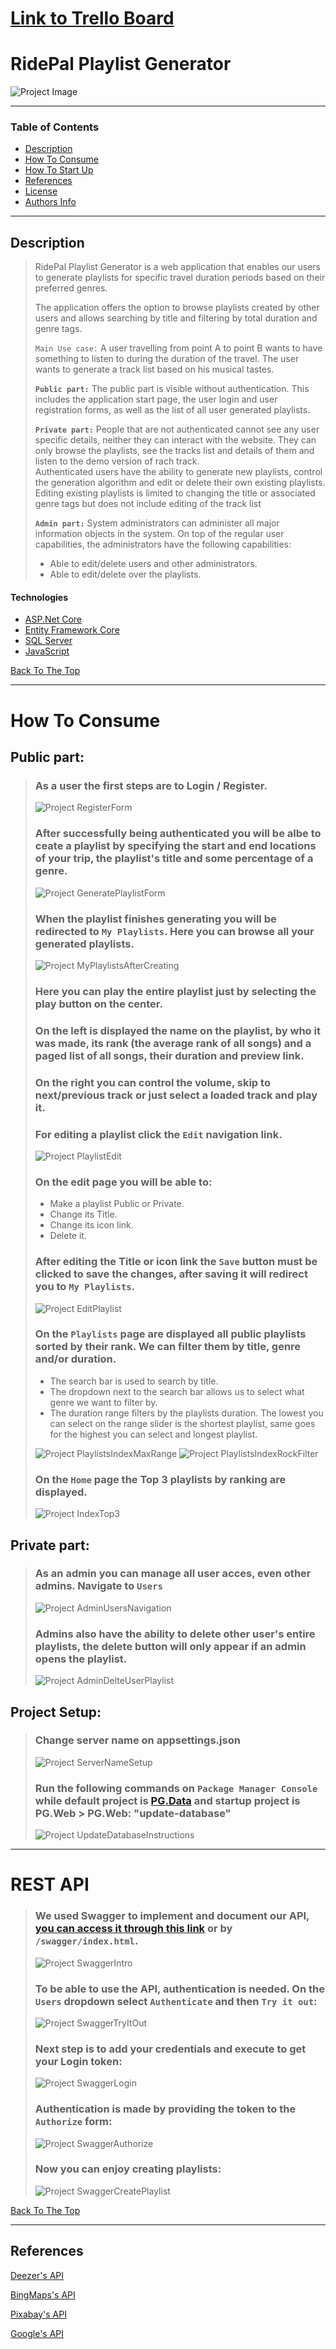 # [Link to Trello Board](https://trello.com/b/y3Y0tmIN/playlist-generator)

# RidePal Playlist Generator

![Project Image](./ReadmeImages/MyPlaylists01.png)

---

### Table of Contents
- [Description](#description)
- [How To Consume](#how-to-Consume)
- [How To Start Up](#how-to-start-up)
- [References](#references)
- [License](#license)
- [Authors Info](#authors-info)

---

## Description

 > RidePal Playlist Generator is a web application that enables our users to generate playlists for specific travel duration periods based on their preferred genres. 
 >
 >The application offers the option to browse playlists created by other users and
allows searching by title and filtering by total duration and genre tags.
 >
 >`Main Use case:` A user travelling from point A to point B wants to have something to listen to during the duration of the travel. The user wants to generate a track list based on his musical tastes.
 >
 >**`Public part:`** The public part is visible without authentication. This includes the application start page, the user login and user registration forms, as well as the list of all user generated playlists.
>
>**`Private part:`** People that are not authenticated cannot see any user specific details, neither they can interact with the website. They can only browse the playlists, see the tracks list and details of them and listen to the demo version of rach track.  
>Authenticated users have the ability to generate new playlists, control the generation algorithm and edit or delete their own existing playlists.  
>Editing existing playlists is limited to changing the title or associated genre
tags but does not include editing of the track list
>
>**`Admin part:`** System administrators can administer all major information objects in the system. On top of the regular user capabilities, the administrators have the following capabilities:
>* Able to edit/delete users and other administrators.
>* Able to edit/delete over the playlists.





#### Technologies

- [ASP.Net Core](https://docs.microsoft.com/en-us/aspnet/core/introduction-to-aspnet-core?view=aspnetcore-3.1)
- [Entity Framework Core](https://docs.microsoft.com/en-us/ef/core/)
- [SQL Server](https://www.microsoft.com/en-us/sql-server/sql-server-2019)
- [JavaScript](https://www.javascript.com/try)

[Back To The Top](#read-me-template)

---

# How To Consume
## Public part:
>### As a user the first steps are to Login / Register.
>![Project RegisterForm](./ReadmeImages/RegisterForm.png)
>
>### After successfully being authenticated you will be albe to ceate a playlist by specifying the start and end locations of your trip, the playlist's title and some percentage of a genre.
>![Project GeneratePlaylistForm](./ReadmeImages/GeneratePlaylistForm.png)
>
>### When the playlist finishes generating you will be redirected to `My Playlists`. Here you can browse all your generated playlists.
>![Project MyPlaylistsAfterCreating](./ReadmeImages/MyPlaylistsAfterCreating.png)
>
>### Here you can play the entire playlist just by selecting the play button on the center.  
>### On the left is displayed the name on the playlist, by who it was made, its rank (the average rank of all songs) and a paged list of all songs, their duration and preview link.
>### On the right you can control the volume, skip to next/previous track or just select a loaded track and play it.  
>### For editing a playlist click the `Edit` navigation link.
>![Project PlaylistEdit](./ReadmeImages/PlaylistEdit.png)
>
>### On the edit page you will be able to:
>- Make a playlist Public or Private.
>- Change its Title.
>- Change its icon link.
>- Delete it.  
>### After editing the Title or icon link the `Save` button must be clicked to save the changes, after saving it will redirect you to `My Playlists`. 
>![Project EditPlaylist](./ReadmeImages/EditPlaylist.png)
>
>### On the `Playlists` page are displayed all public playlists sorted by their rank. We can filter them by title, genre and/or duration.  
>- The search bar is used to search by title.
>- The dropdown next to the search bar allows us to select what genre we want to filter by.
>- The duration range filters by the playlists duration. The lowest you can select on the range slider is the shortest playlist, same goes for the highest you can select and longest playlist.
>
>![Project PlaylistsIndexMaxRange](./ReadmeImages/PlaylistsIndexMaxRange.png)
>![Project PlaylistsIndexRockFilter](./ReadmeImages/PlaylistsIndexRockFilter.png)
>
>### On the `Home` page the Top 3 playlists by ranking are displayed.
>![Project IndexTop3](./ReadmeImages/IndexTop3.png)

## Private part:
>### As an admin you can manage all user acces, even other admins. Navigate to `Users`
>![Project AdminUsersNavigation](./ReadmeImages/AdminUsersNavigation.png)
>
>### Admins also have the ability to delete other user's entire playlists, the delete button will only appear if an admin opens the playlist.
>![Project AdminDelteUserPlaylist](./ReadmeImages/AdminDelteUserPlaylist.png)


## Project Setup:
>### Change server name on appsettings.json
>![Project ServerNameSetup](./ReadmeImages/ServerNameSetup.png)
>
>### Run the following commands on `Package Manager Console` while default project is [PG.Data]() and startup project is PG.Web > PG.Web: "update-database"
>![Project UpdateDatabaseInstructions](./ReadmeImages/UpdateDatabaseInstructions.png)  

  
---
  
# REST API
>###  We used Swagger to implement and document our API, [you can access it through this link](http://localhost:5000/swagger/index.html) or by `/swagger/index.html`.
>![Project SwaggerIntro](./ReadmeImages/SwaggerIntro.png)  
>
>### To be able to use the API, authentication is needed. On the `Users` dropdown select `Authenticate` and then `Try it out`:
>![Project SwaggerTryItOut](./ReadmeImages/SwaggerTryItOut.png)  
>
>### Next step is to add your credentials and execute to get your Login token:
>![Project SwaggerLogin](./ReadmeImages/SwaggerLogin.png)  
>
>### Authentication is made by providing the token to the `Authorize` form:
>![Project SwaggerAuthorize](./ReadmeImages/SwaggerAuthorize.png)  
>
>### Now you can enjoy creating playlists:
>![Project SwaggerCreatePlaylist](./ReadmeImages/SwaggerCreatePlaylist.png)  

[Back To The Top](#read-me-template)

---
## References

[Deezer's API](https://developers.deezer.com/api)

[BingMaps's API](https://www.microsoft.com/en-us/maps/choose-your-bing-maps-api)

[Pixabay's API](https://pixabay.com/api/docs/)

[Google's API](https://developers.google.com/maps/documentation/javascript/overview)